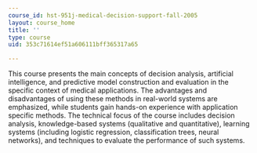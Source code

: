 ```yaml
---
course_id: hst-951j-medical-decision-support-fall-2005
layout: course_home
title: ''
type: course
uid: 353c71614ef51a606111bff365317a65

---
```

This course presents the main concepts of decision analysis, artificial intelligence, and predictive model construction and evaluation in the specific context of medical applications. The advantages and disadvantages of using these methods in real-world systems are emphasized, while students gain hands-on experience with application specific methods. The technical focus of the course includes decision analysis, knowledge-based systems (qualitative and quantitative), learning systems (including logistic regression, classification trees, neural networks), and techniques to evaluate the performance of such systems.
